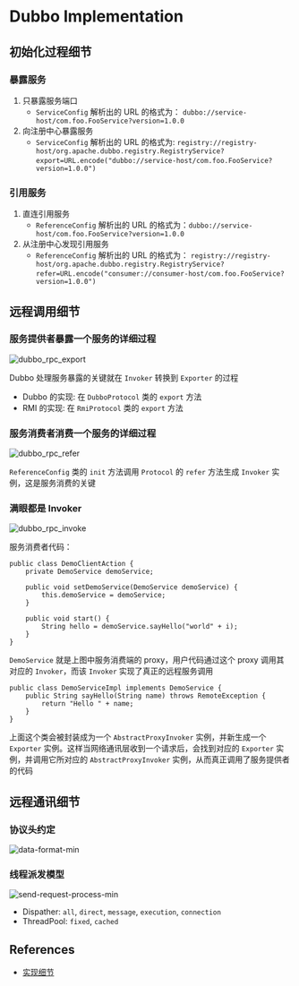 # Dubbo Implementation

## 初始化过程细节
### 暴露服务
1. 只暴露服务端口
    - `ServiceConfig` 解析出的 URL 的格式为： `dubbo://service-host/com.foo.FooService?version=1.0.0`
2. 向注册中心暴露服务
    - `ServiceConfig` 解析出的 URL 的格式为: 
    `registry://registry-host/org.apache.dubbo.registry.RegistryService?`
    `export=URL.encode("dubbo://service-host/com.foo.FooService?version=1.0.0")`

### 引用服务
1. 直连引用服务
    - `ReferenceConfig` 解析出的 URL 的格式为：`dubbo://service-host/com.foo.FooService?version=1.0.0`
2. 从注册中心发现引用服务
    - `ReferenceConfig` 解析出的 URL 的格式为： `registry://registry-host/org.apache.dubbo.registry.RegistryService?`
    `refer=URL.encode("consumer://consumer-host/com.foo.FooService?version=1.0.0")`

## 远程调用细节
### 服务提供者暴露一个服务的详细过程
![dubbo_rpc_export](https://s1.wailian.download/2020/02/20/dubbo_rpc_export-min.jpg)

Dubbo 处理服务暴露的关键就在 `Invoker` 转换到 `Exporter` 的过程
- Dubbo 的实现: 在 `DubboProtocol` 类的 `export` 方法
- RMI 的实现: 在 `RmiProtocol` 类的 `export` 方法

### 服务消费者消费一个服务的详细过程
![dubbo_rpc_refer](https://s1.wailian.download/2020/02/20/dubbo_rpc_refer-min.jpg)

`ReferenceConfig` 类的 `init` 方法调用 `Protocol` 的 `refer` 方法生成 `Invoker` 实例，这是服务消费的关键

### 满眼都是 Invoker
![dubbo_rpc_invoke](https://s1.wailian.download/2020/02/20/dubbo_rpc_invoke-min.jpg)

服务消费者代码：
```
public class DemoClientAction {
    private DemoService demoService;
 
    public void setDemoService(DemoService demoService) {
        this.demoService = demoService;
    }
 
    public void start() {
        String hello = demoService.sayHello("world" + i);
    }
}
```
`DemoService` 就是上图中服务消费端的 proxy，用户代码通过这个 proxy 调用其对应的 `Invoker`，而该 `Invoker` 实现了真正的远程服务调用
```
public class DemoServiceImpl implements DemoService {
    public String sayHello(String name) throws RemoteException {
        return "Hello " + name;
    }
}
```
上面这个类会被封装成为一个 `AbstractProxyInvoker` 实例，并新生成一个 `Exporter` 实例。这样当网络通讯层收到一个请求后，会找到对应的 `Exporter` 实例，并调用它所对应的 `AbstractProxyInvoker` 实例，从而真正调用了服务提供者的代码

## 远程通讯细节
### 协议头约定
![data-format-min](https://s1.wailian.download/2020/01/24/data-format-min.jpg)

### 线程派发模型
![send-request-process-min](https://s1.wailian.download/2020/01/23/send-request-process-min.jpg)

- Dispather: `all`, `direct`, `message`, `execution`, `connection`
- ThreadPool: `fixed`, `cached`

## References
- [实现细节](http://dubbo.apache.org/zh-cn/docs/dev/implementation.html)